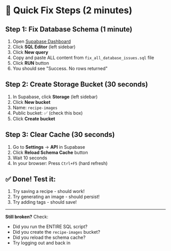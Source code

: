 # 🚀 Quick Fix Steps (2 minutes)

## Step 1: Fix Database Schema (1 minute)

1. Open [Supabase Dashboard](https://app.supabase.com)
2. Click **SQL Editor** (left sidebar)
3. Click **New query**
4. Copy and paste ALL content from `fix_all_database_issues.sql` file
5. Click **RUN** button
6. You should see "Success. No rows returned"

## Step 2: Create Storage Bucket (30 seconds)

1. In Supabase, click **Storage** (left sidebar)
2. Click **New bucket**
3. Name: `recipe-images`
4. Public bucket: ✅ (check this box)
5. Click **Create bucket**

## Step 3: Clear Cache (30 seconds)

1. Go to **Settings** → **API** in Supabase
2. Click **Reload Schema Cache** button
3. Wait 10 seconds
4. In your browser: Press `Ctrl+F5` (hard refresh)

## ✅ Done! Test it:

1. Try saving a recipe - should work!
2. Try generating an image - should persist!
3. Try adding tags - should save!

---

**Still broken?** Check:
- Did you run the ENTIRE SQL script?
- Did you create the `recipe-images` bucket?
- Did you reload the schema cache?
- Try logging out and back in 